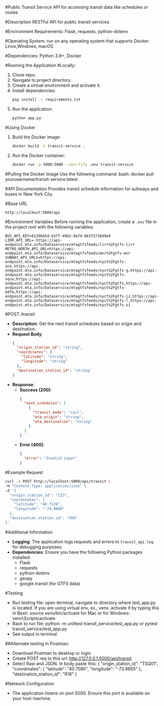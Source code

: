 #Public Transit Service API for accessing transit data like schedules or routes

#Description
RESTful API for public transit services.

#Environment Requirements: Flask, requests, python-dotenv

#Operating System: run on any operating system that supports Docker: Linux,Windows, macOS

#Dependencies: Python 3.9+, Docker

#Running the Application
#Locally:
1. Clone repo.
2. Navigate to project directory.
3. Create a virtual environment and activate it.
4. Install dependencies:
   ```bash
   pip install -r requirements.txt
   ```
5. Run the application:
   ```bash
   python app.py
   ```

#Using Docker
1. Build the Docker image:
   ```bash
   docker build -t transit-service .
   ```
2. Run the Docker container:
   ```bash
   docker run -p 5000:5000 --env-file .env transit-service
   ```

#Pulling the Docker Image
Use the following command:
bash: docker pull yourusername/transit-service:latest

#API Documentation
Provides transit schedule information for subways and buses in New York City.

#Base URL
```
http://localhost:5000/api
```

#Environment Variables
Before running the application, create a `.env` file in the project root with the following variables:

```
BUS_API_KEY=6228bb5d-b3ff-49b2-9a74-0b3f3738d9e8
LIRR_API_URL= https://api-endpoint.mta.info/Dataservice/mtagtfsfeeds/lirr%2Fgtfs-lirr
METRO_NORTH_API_URL=https://api-endpoint.mta.info/Dataservice/mtagtfsfeeds/mnr%2Fgtfs-mnr
SUBWAY_API_URLS=https://api-endpoint.mta.info/Dataservice/mtagtfsfeeds/nyct%2Fgtfs-ace,https://api-endpoint.mta.info/Dataservice/mtagtfsfeeds/nyct%2Fgtfs-g,https://api-endpoint.mta.info/Dataservice/mtagtfsfeeds/nyct%2Fgtfs-nqrw,https://api-endpoint.mta.info/Dataservice/mtagtfsfeeds/nyct%2Fgtfs,https://api-endpoint.mta.info/Dataservice/mtagtfsfeeds/nyct%2Fgtfs-bdfm,https://api-endpoint.mta.info/Dataservice/mtagtfsfeeds/nyct%2Fgtfs-jz,https://api-endpoint.mta.info/Dataservice/mtagtfsfeeds/nyct%2Fgtfs-l,https://api-endpoint.mta.info/Dataservice/mtagtfsfeeds/nyct%2Fgtfs-si

```

#POST /transit
- **Description**: Get the next transit schedules based on origin and destination.
- **Request Body**:
  ```json
  {
    "origin_station_id": "string",
    "coordinates": {
      "latitude": "string",
      "longitude": "string"
    },
    "destination_station_id": "string"
  }
  ```
- **Response**:
  - **Success (200)**:
    ```json
    {
      "next_schedules": [
        {
          "transit_mode": "rail",
          "eta_origin": "string",
          "eta_destination": "string"
        }
      ]
    }
    ```
  - **Error (400)**:
    ```json
    {
      "error": "Invalid input"
    }
    ```

#Example Request
```bash
curl -X POST http://localhost:5000/api/transit \
-H "Content-Type: application/json" \
-d '{
  "origin_station_id": "123",
  "coordinates": {
    "latitude": "40.7128",
    "longitude": "-74.0060"
  },
  "destination_station_id": "456"
}'
```

#Additional Information
- **Logging**: The application logs requests and errors to `transit_api.log` for debugging purposes.
- **Dependencies**: Ensure you have the following Python packages installed:
  - Flask
  - requests
  - python-dotenv
  - geopy
  - google.transit (for GTFS data)

#Testing
- Run testing file: open terminal, navigate to directory where test_app.py is located. If you are using virtual env, ex., venv, activate it by typing this in Bash: source venv/bin/activate for Mac or for Windows: venv\Scripts\activate 
- Bash to run file: python -m unittest transit_service/test_app.py or pytest transit_service/test_app.py
- See output in terminal 

##Alternate testing in Postman: 
- Download Postman to desktop or login
- Create POST req to this url: http://127.0.0.1:5000/api/transit
- Select Raw and JSON. In body paste this: {
  "origin_station_id": "TSQ01", 
  "coordinates": {
    "latitude": "40.7580",
    "longitude": "-73.9855"
  },
  "destination_station_id": "R16" 
} 


#Network Configuration
- The application listens on port 5000. Ensure this port is available on your host machine.
